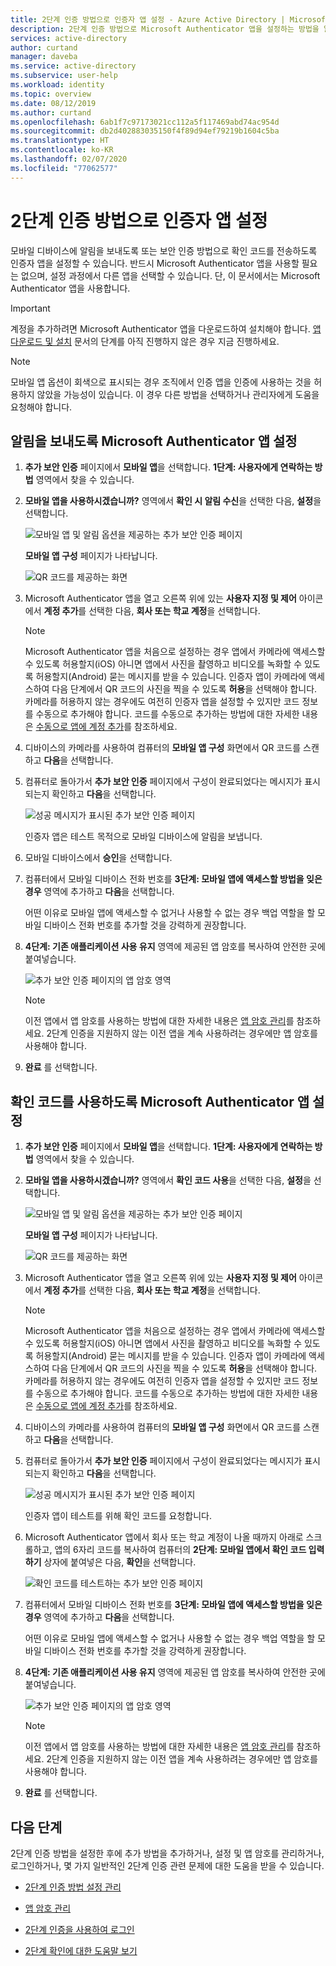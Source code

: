```yaml
---
title: 2단계 인증 방법으로 인증자 앱 설정 - Azure Active Directory | Microsoft Docs
description: 2단계 인증 방법으로 Microsoft Authenticator 앱을 설정하는 방법을 알아봅니다.
services: active-directory
author: curtand
manager: daveba
ms.service: active-directory
ms.subservice: user-help
ms.workload: identity
ms.topic: overview
ms.date: 08/12/2019
ms.author: curtand
ms.openlocfilehash: 6ab1f7c97173021cc112a5f117469abd74ac954d
ms.sourcegitcommit: db2d402883035150f4f89d94ef79219b1604c5ba
ms.translationtype: HT
ms.contentlocale: ko-KR
ms.lasthandoff: 02/07/2020
ms.locfileid: "77062577"
---
```

# <a name="set-up-an-authenticator-app-as-your-two-factor-verification-method"></a>2단계 인증 방법으로 인증자 앱 설정

모바일 디바이스에 알림을 보내도록 또는 보안 인증 방법으로 확인 코드를 전송하도록 인증자 앱을 설정할 수 있습니다. 반드시 Microsoft Authenticator 앱을 사용할 필요는 없으며, 설정 과정에서 다른 앱을 선택할 수 있습니다. 단, 이 문서에서는 Microsoft Authenticator 앱을 사용합니다.

>[!Important]
>계정을 추가하려면 Microsoft Authenticator 앱을 다운로드하여 설치해야 합니다. [앱 다운로드 및 설치](user-help-auth-app-download-install.md) 문서의 단계를 아직 진행하지 않은 경우 지금 진행하세요.

>[!Note]
> 모바일 앱 옵션이 회색으로 표시되는 경우 조직에서 인증 앱을 인증에 사용하는 것을 허용하지 않았을 가능성이 있습니다. 이 경우 다른 방법을 선택하거나 관리자에게 도움을 요청해야 합니다.

## <a name="set-up-the-microsoft-authenticator-app-to-send-notifications"></a>알림을 보내도록 Microsoft Authenticator 앱 설정

1. **추가 보안 인증** 페이지에서 **모바일 앱**을 선택합니다. **1단계: 사용자에게 연락하는 방법** 영역에서 찾을 수 있습니다.

2. **모바일 앱을 사용하시겠습니까?** 영역에서 **확인 시 알림 수신**을 선택한 다음, **설정**을 선택합니다.

    ![모바일 앱 및 알림 옵션을 제공하는 추가 보안 인증 페이지](media/multi-factor-authentication-verification-methods/multi-factor-authentication-auth-app-notification.png)

    **모바일 앱 구성** 페이지가 나타납니다.

    ![QR 코드를 제공하는 화면](media/multi-factor-authentication-verification-methods/multi-factor-authentication-auth-app-barcode.png)

3. Microsoft Authenticator 앱을 열고 오른쪽 위에 있는 **사용자 지정 및 제어** 아이콘에서 **계정 추가**를 선택한 다음, **회사 또는 학교 계정**을 선택합니다.

    >[!Note]
    >Microsoft Authenticator 앱을 처음으로 설정하는 경우 앱에서 카메라에 액세스할 수 있도록 허용할지(iOS) 아니면 앱에서 사진을 촬영하고 비디오를 녹화할 수 있도록 허용할지(Android) 묻는 메시지를 받을 수 있습니다. 인증자 앱이 카메라에 액세스하여 다음 단계에서 QR 코드의 사진을 찍을 수 있도록 **허용**을 선택해야 합니다. 카메라를 허용하지 않는 경우에도 여전히 인증자 앱을 설정할 수 있지만 코드 정보를 수동으로 추가해야 합니다. 코드를 수동으로 추가하는 방법에 대한 자세한 내용은 [수동으로 앱에 계정 추가](user-help-auth-app-add-account-manual.md)를 참조하세요.

4. 디바이스의 카메라를 사용하여 컴퓨터의 **모바일 앱 구성** 화면에서 QR 코드를 스캔하고 **다음**을 선택합니다.

5. 컴퓨터로 돌아가서 **추가 보안 인증** 페이지에서 구성이 완료되었다는 메시지가 표시되는지 확인하고 **다음**을 선택합니다.

    ![성공 메시지가 표시된 추가 보안 인증 페이지](media/multi-factor-authentication-verification-methods/multi-factor-authentication-auth-app-notification-confirm.png)

    인증자 앱은 테스트 목적으로 모바일 디바이스에 알림을 보냅니다.

6. 모바일 디바이스에서 **승인**을 선택합니다.

7. 컴퓨터에서 모바일 디바이스 전화 번호를 **3단계: 모바일 앱에 액세스할 방법을 잊은 경우** 영역에 추가하고 **다음**을 선택합니다.

    어떤 이유로 모바일 앱에 액세스할 수 없거나 사용할 수 없는 경우 백업 역할을 할 모바일 디바이스 전화 번호를 추가할 것을 강력하게 권장합니다.

8. **4단계: 기존 애플리케이션 사용 유지** 영역에 제공된 앱 암호를 복사하여 안전한 곳에 붙여넣습니다.

    ![추가 보안 인증 페이지의 앱 암호 영역](media/multi-factor-authentication-verification-methods/multi-factor-authentication-app-passwords.png)

    >[!Note]
    >이전 앱에서 앱 암호를 사용하는 방법에 대한 자세한 내용은 [앱 암호 관리](multi-factor-authentication-end-user-app-passwords.md)를 참조하세요. 2단계 인증을 지원하지 않는 이전 앱을 계속 사용하려는 경우에만 앱 암호를 사용해야 합니다.

9. **완료** 를 선택합니다.

## <a name="set-up-the-microsoft-authenticator-app-to-use-verification-codes"></a>확인 코드를 사용하도록 Microsoft Authenticator 앱 설정

1. **추가 보안 인증** 페이지에서 **모바일 앱**을 선택합니다. **1단계: 사용자에게 연락하는 방법** 영역에서 찾을 수 있습니다.

2. **모바일 앱을 사용하시겠습니까?** 영역에서 **확인 코드 사용**을 선택한 다음, **설정**을 선택합니다.

    ![모바일 앱 및 알림 옵션을 제공하는 추가 보안 인증 페이지](media/multi-factor-authentication-verification-methods/multi-factor-authentication-auth-app-verification-code.png)

    **모바일 앱 구성** 페이지가 나타납니다.

    ![QR 코드를 제공하는 화면](media/multi-factor-authentication-verification-methods/multi-factor-authentication-auth-app-barcode.png)

3. Microsoft Authenticator 앱을 열고 오른쪽 위에 있는 **사용자 지정 및 제어** 아이콘에서 **계정 추가**를 선택한 다음, **회사 또는 학교 계정**을 선택합니다.

    >[!Note]
    >Microsoft Authenticator 앱을 처음으로 설정하는 경우 앱에서 카메라에 액세스할 수 있도록 허용할지(iOS) 아니면 앱에서 사진을 촬영하고 비디오를 녹화할 수 있도록 허용할지(Android) 묻는 메시지를 받을 수 있습니다. 인증자 앱이 카메라에 액세스하여 다음 단계에서 QR 코드의 사진을 찍을 수 있도록 **허용**을 선택해야 합니다. 카메라를 허용하지 않는 경우에도 여전히 인증자 앱을 설정할 수 있지만 코드 정보를 수동으로 추가해야 합니다. 코드를 수동으로 추가하는 방법에 대한 자세한 내용은 [수동으로 앱에 계정 추가](user-help-auth-app-add-account-manual.md)를 참조하세요.

4. 디바이스의 카메라를 사용하여 컴퓨터의 **모바일 앱 구성** 화면에서 QR 코드를 스캔하고 **다음**을 선택합니다.

5. 컴퓨터로 돌아가서 **추가 보안 인증** 페이지에서 구성이 완료되었다는 메시지가 표시되는지 확인하고 **다음**을 선택합니다.

    ![성공 메시지가 표시된 추가 보안 인증 페이지](media/multi-factor-authentication-verification-methods/multi-factor-authentication-auth-app-verification-confirm.png)

    인증자 앱이 테스트를 위해 확인 코드를 요청합니다.

6. Microsoft Authenticator 앱에서 회사 또는 학교 계정이 나올 때까지 아래로 스크롤하고, 앱의 6자리 코드를 복사하여 컴퓨터의 **2단계: 모바일 앱에서 확인 코드 입력하기** 상자에 붙여넣은 다음, **확인**을 선택합니다.

    ![확인 코드를 테스트하는 추가 보안 인증 페이지](media/multi-factor-authentication-verification-methods/multi-factor-authentication-auth-app-verification-test.png)

7. 컴퓨터에서 모바일 디바이스 전화 번호를 **3단계: 모바일 앱에 액세스할 방법을 잊은 경우** 영역에 추가하고 **다음**을 선택합니다.

    어떤 이유로 모바일 앱에 액세스할 수 없거나 사용할 수 없는 경우 백업 역할을 할 모바일 디바이스 전화 번호를 추가할 것을 강력하게 권장합니다.

8. **4단계: 기존 애플리케이션 사용 유지** 영역에 제공된 앱 암호를 복사하여 안전한 곳에 붙여넣습니다.

    ![추가 보안 인증 페이지의 앱 암호 영역](media/multi-factor-authentication-verification-methods/multi-factor-authentication-app-passwords.png)

    >[!Note]
    >이전 앱에서 앱 암호를 사용하는 방법에 대한 자세한 내용은 [앱 암호 관리](multi-factor-authentication-end-user-app-passwords.md)를 참조하세요. 2단계 인증을 지원하지 않는 이전 앱을 계속 사용하려는 경우에만 앱 암호를 사용해야 합니다.

9. **완료** 를 선택합니다.

## <a name="next-steps"></a>다음 단계

2단계 인증 방법을 설정한 후에 추가 방법을 추가하거나, 설정 및 앱 암호를 관리하거나, 로그인하거나, 몇 가지 일반적인 2단계 인증 관련 문제에 대한 도움을 받을 수 있습니다.

- [2단계 인증 방법 설정 관리](multi-factor-authentication-end-user-manage-settings.md)

- [앱 암호 관리](multi-factor-authentication-end-user-app-passwords.md)

- [2단계 인증을 사용하여 로그인](multi-factor-authentication-end-user-signin.md)

- [2단계 확인에 대한 도움말 보기](multi-factor-authentication-end-user-troubleshoot.md)
